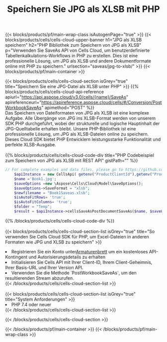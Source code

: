 ﻿---
title:  Speichern Sie JPG als XLSB mit PHP
description:  Verwendung des Cloud SDK Aspose.Cells für PHP zum Speichern von JPG-Formatdateien als XLSB-Formatdateien.
---
{{< blocks/products/pf/main-wrap-class isAutogenPage="true" >}}
{{< blocks/products/cells/cells-cloud-upper-banner h1="JPG als XLSB speichern" h2="PHP Bibliothek zum Speichern von JPG als XLSB" p="Verwenden Sie SaveAs API von Cells Cloud, um benutzerdefinierte Tabellenkalkulations-Workflows in PHP zu erstellen. Dies ist eine professionelle Lösung, um JPG als XLSB und andere Dokumentformate online mit PHP zu speichern." urlsection="saveas/jpg-to-xlsb/" >}}
{{< blocks/products/pf/main-container >}}

{{< blocks/products/cells/cells-cloud-section isGrey="true" title="Speichern Sie eine JPG-Datei als XLSB unter PHP" >}}
{{% blocks/products/cells/cells-cloud-api-reference apiurl="https://api.aspose.cloud/v3.0/cells/{name}/SaveAs" apireferenceurl="https://apireference.aspose.cloud/cells/#/Conversion/PostWorkbookSaveAs" apimethod="POST" %}}
<br/>
Das Speichern von Dateiformaten von JPG als XLSB ist eine komplexe Aufgabe. Alle Übergänge von JPG ins XLSB-Format werden von unserem SDK PHP durchgeführt, wobei der strukturelle und logische Hauptinhalt der JPG-Quelltabelle erhalten bleibt. Unsere PHP-Bibliothek ist eine professionelle Lösung, um JPG als XLSB-Dateien online zu speichern. Dieses Cloud SDK bietet PHP Entwicklern leistungsstarke Funktionalität und perfekte XLSB-Ausgabe.
<br/>
<br/>
{{% blocks/products/cells/cells-cloud-code-div title="PHP Codebeispiel zum Speichern von JPG als XLSB mit REST API" gistPath="" %}}
  
```php
// For complete examples and data files, please go to https://github.com/aspose-cells-cloud/aspose-cells-cloud-php/
    $apiInstance = new CellsApi( getenv("ProductClientId"),getenv("ProductClientSecret") );
    $name ='Book1.jpg';
    $saveOptions =new \Aspose\Cells\Cloud\Model\SaveOptions();
    $saveOptions->SaveFormat = "xlsb";
    $newfilename = "Book1Saveas.xlsb";
    $isAutoFitRows= 'true';
    $isAutoFitColumns= 'true';
    $folder = "Temp";
    $result = $apiInstance->cellsSaveAsPostDocumentSaveAs($name, $saveOptions, $newfilename,$isAutoFitRows, $isAutoFitColumns, $folder);
```
  
{{% /blocks/products/cells/cells-cloud-code-div %}}
<br/>
<br/>
{{< blocks/products/cells/cells-cloud-section-list isGrey="true" title="So verwenden Sie Cells Cloud SDK für PHP, um Excel-Dateien in anderen Formaten wie JPG und XLSB zu speichern" >}}
<li> Registrieren Sie ein Konto unter<a href="https://dashboard.aspose.cloud/">Armaturenbrett</a> um ein kostenloses API-Kontingent und Autorisierungsdetails zu erhalten</li>
<li>Initialisieren Sie Cells API mit Ihrer Client-ID, Ihrem Client-Geheimnis, Ihrer Basis-URL und Ihrer Version API.</li>
<li>Verwenden Sie die Methode `PostWorkbookSaveAs`, um den resultierenden Stream abzurufen.</li>
{{< /blocks/products/cells/cells-cloud-section-list >}}
<br/>
<br/>
{{< blocks/products/cells/cells-cloud-section-list isGrey="true" title="System Anforderungen" >}}
<li>PHP 7.4 oder neuer</li>
{{< /blocks/products/cells/cells-cloud-section-list >}}

{{< /blocks/products/cells/cells-cloud-section >}}

{{< /blocks/products/pf/main-container >}}
{{< /blocks/products/pf/main-wrap-class >}}
